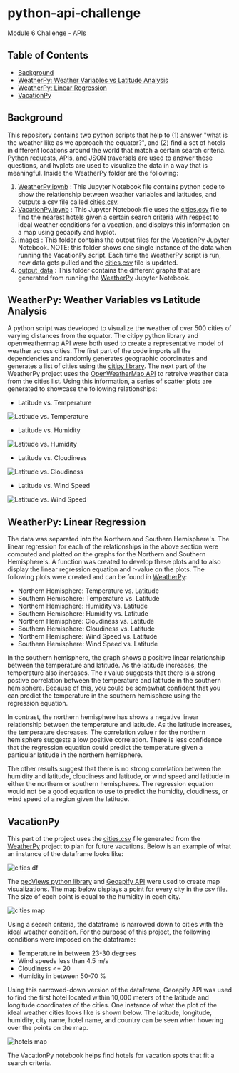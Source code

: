 # python-api-challenge
Module 6 Challenge - APIs

## Table of Contents
* [Background](https://github.com/dspataru/python-api-challenge/blob/main/README.md#background)
* [WeatherPy: Weather Variables vs Latitude Analysis](https://github.com/dspataru/python-api-challenge/blob/main/README.md#weatherpy-weather-variables-vs-latitude-analysis)
* [WeatherPy: Linear Regression](https://github.com/dspataru/python-api-challenge/blob/main/README.md#weatherpy-linear-regression)
* [VacationPy](https://github.com/dspataru/python-api-challenge/blob/main/README.md#vacationpy)

## Background

This repository contains two python scripts that help to (1) answer "what is the weather like as we approach the equator?", and (2) find a set of hotels in different locations around the world that match a certain search criteria. Python requests, APIs, and JSON traversals are used to answer these questions, and hvplots are used to visualize the data in a way that is meaningful. Inside the WeatherPy folder are the following:
1. [WeatherPy.ipynb](https://github.com/dspataru/python-api-challenge/blob/main/WeatherPy/WeatherPy.ipynb) : This Jupyter Notebook file contains python code to show the relationship between weather variables and latitudes, and outputs a csv file called [cities.csv](https://github.com/dspataru/python-api-challenge/blob/main/WeatherPy/output_data/cities.csv).
2. [VacationPy.ipynb](https://github.com/dspataru/python-api-challenge/blob/main/WeatherPy/VacationPy.ipynb) : This Jupyter Notebook file uses the [cities.csv](https://github.com/dspataru/python-api-challenge/blob/main/WeatherPy/output_data/cities.csv) file to find the nearest hotels given a certain search criteria with respect to ideal weather conditions for a vacation, and displays this information on a map using geoapify and hvplot.
3. [images](https://github.com/dspataru/python-api-challenge/blob/main/WeatherPy/images) : This folder contains the output files for the VacationPy Jupyter Notebook. NOTE: this folder shows one single instance of the data when running the VacationPy script. Each time the WeatherPy script is run, new data gets pulled and the [cities.csv](https://github.com/dspataru/python-api-challenge/blob/main/WeatherPy/output_data/cities.csv) file is updated.
4. [output_data](https://github.com/dspataru/python-api-challenge/blob/main/WeatherPy/output_data) : This folder contains the different graphs that are generated from running the [WeatherPy](https://github.com/dspataru/python-api-challenge/blob/main/WeatherPy/WeatherPy.ipynb) Jupyter Notebook.

## WeatherPy: Weather Variables vs Latitude Analysis

A python script was developed to visualize the weather of over 500 cities of varying distances from the equator. The citipy python library and openweathermap API were both used to create a representative model of weather across cities. The first part of the code imports all the dependencies and randomly generates geographic coordinates and generates a list of cities using the [citipy library](https://pypi.org/project/citipy/). The next part of the WeatherPy project uses the [OpenWeatherMap API](https://openweathermap.org/api) to retreive weather data from the cities list. Using this information, a series of scatter plots are generated to showcase the following relationships:

* Latitude vs. Temperature

![Latitude vs. Temperature](https://github.com/dspataru/python-api-challenge/blob/main/WeatherPy/output_data/Fig1.png)

* Latitude vs. Humidity

![Latitude vs. Humidity](https://github.com/dspataru/python-api-challenge/blob/main/WeatherPy/output_data/Fig2.png)

* Latitude vs. Cloudiness

![Latitude vs. Cloudiness](https://github.com/dspataru/python-api-challenge/blob/main/WeatherPy/output_data/Fig3.png)

* Latitude vs. Wind Speed

![Latitude vs. Wind Speed](https://github.com/dspataru/python-api-challenge/blob/main/WeatherPy/output_data/Fig4.png)

## WeatherPy: Linear Regression

The data was separated into the Northern and Southern Hemisphere's. The linear regression for each of the relationships in the above section were computed and plotted on the graphs for the Northern and Southern Hemisphere's. A function was created to develop these plots and to also display the linear regression equation and r-value on the plots. The following plots were created and can be found in [WeatherPy](https://github.com/dspataru/python-api-challenge/blob/main/WeatherPy/WeatherPy.ipynb):

* Northern Hemisphere: Temperature vs. Latitude
* Southern Hemisphere: Temperature vs. Latitude
* Northern Hemisphere: Humidity vs. Latitude
* Southern Hemisphere: Humidity vs. Latitude
* Northern Hemisphere: Cloudiness vs. Latitude
* Southern Hemisphere: Cloudiness vs. Latitude
* Northern Hemisphere: Wind Speed vs. Latitude
* Southern Hemisphere: Wind Speed vs. Latitude

In the southern hemisphere, the graph shows a positive linear relationship between the temperature and latitude. As the latitude increases, the temperature also increases. The r value suggests that there is a strong postive correlation between the temperature and latitude in the southern hemisphere. Because of this, you could be somewhat confident that you can predict the temperature in the southern hemisphere using the regression equation.

In contrast, the northern hemisphere has shows a negative linear relationship between the temperature and latitude. As the latitude increases, the temperature decreases. The correlation value r for the northern hemisphere suggests a low positive correlation. There is less confidence that the regression equation could predict the temperature given a particular latitude in the northern hemisphere.

The other results suggest that there is no strong correlation between the humidity and latitude, cloudiness and latitude, or wind speed and latitude in either the northern or southern hemispheres. The regression equation would not be a good equation to use to predict the humidity, cloudiness, or wind speed of a region given the latitude.


## VacationPy

This part of the project uses the [cities.csv](https://github.com/dspataru/python-api-challenge/blob/main/WeatherPy/output_data/cities.csv) file generated from the [WeatherPy](https://github.com/dspataru/python-api-challenge/blob/main/WeatherPy/WeatherPy.ipynb) project to plan for future vacations. Below is an example of what an instance of the dataframe looks like:

![cities df](https://github.com/dspataru/python-api-challenge/blob/main/WeatherPy/images/city_data_df.png)

The [geoViews python library](https://pypi.org/project/geoviews/) and [Geoapify API](https://www.geoapify.com/) were used to create map visualizations. The map below displays a point for every city in the csv file. The size of each point is equal to the humidity in each city.

![cities map](https://github.com/dspataru/python-api-challenge/blob/main/WeatherPy/images/city_map_plot.png)

Using a search criteria, the dataframe is narrowed down to cities with the ideal weather condition. For the purpose of this project, the following conditions were imposed on the dataframe:
* Temperature in between 23-30 degrees
* Wind speeds less than 4.5 m/s
* Cloudiness <= 20
* Humidity in between 50-70 %

Using this narrowed-down version of the dataframe, Geoapify API was used to find the first hotel located within 10,000 meters of the latitude and longitude coordinates of the cities. One instance of what the plot of the ideal weather cities looks like is shown below. The latitude, longitude, humidity, city name, hotel name, and country can be seen when hovering over the points on the map.

![hotels map](https://github.com/dspataru/python-api-challenge/blob/main/WeatherPy/images/hotel_map_plot_portland.png)

The VacationPy notebook helps find hotels for vacation spots that fit a search criteria.










